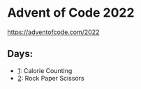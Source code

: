 # Advent of Code 2022

https://adventofcode.com/2022

## Days:

- [1](1/): Calorie Counting
- [2](2/): Rock Paper Scissors